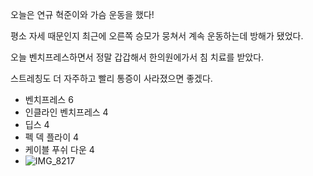 오늘은 연규 혁준이와 가슴 운동을 했다!

평소 자세 때문인지 최근에 오른쪽 승모가 뭉쳐서 계속 운동하는데 방해가 됐었다.

오늘 벤치프레스하면서 정말 갑갑해서 한의원에가서 침 치료를 받았다.

스트레칭도 더 자주하고 빨리 통증이 사라졌으면 좋겠다.

- 벤치프레스 6
- 인클라인 벤치프레스 4
- 딥스 4
- 펙 덱 플라이 4
- 케이블 푸쉬 다운 4
- ![IMG_8217](https://github.com/farmJun/workout-farmJun/assets/101688752/2d60db14-283f-4cbd-a89f-205ce2c6f2ed)
